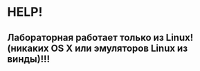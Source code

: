 # HELP! 

 ## Лабораторная работает только из Linux! (никаких OS X или эмуляторов Linux из винды)!!!
